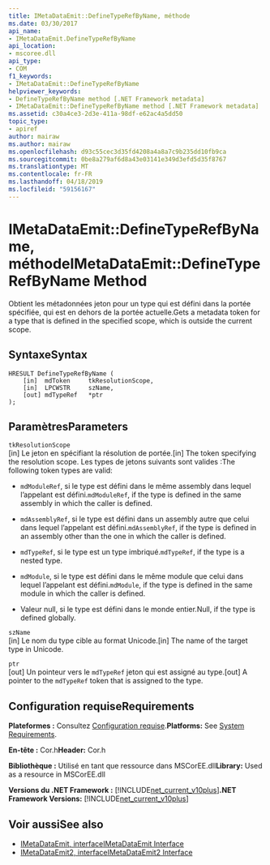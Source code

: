 ```yaml
---
title: IMetaDataEmit::DefineTypeRefByName, méthode
ms.date: 03/30/2017
api_name:
- IMetaDataEmit.DefineTypeRefByName
api_location:
- mscoree.dll
api_type:
- COM
f1_keywords:
- IMetaDataEmit::DefineTypeRefByName
helpviewer_keywords:
- DefineTypeRefByName method [.NET Framework metadata]
- IMetaDataEmit::DefineTypeRefByName method [.NET Framework metadata]
ms.assetid: c30a4ce3-2d3e-411a-98df-e62ac4a5dd50
topic_type:
- apiref
author: mairaw
ms.author: mairaw
ms.openlocfilehash: d93c55cec3d35fd4208a4a8a7c9b235dd10fb9ca
ms.sourcegitcommit: 0be8a279af6d8a43e03141e349d3efd5d35f8767
ms.translationtype: MT
ms.contentlocale: fr-FR
ms.lasthandoff: 04/18/2019
ms.locfileid: "59156167"
---
```

# <a name="imetadataemitdefinetyperefbyname-method"></a><span data-ttu-id="a77a1-102">IMetaDataEmit::DefineTypeRefByName, méthode</span><span class="sxs-lookup"><span data-stu-id="a77a1-102">IMetaDataEmit::DefineTypeRefByName Method</span></span>
<span data-ttu-id="a77a1-103">Obtient les métadonnées jeton pour un type qui est défini dans la portée spécifiée, qui est en dehors de la portée actuelle.</span><span class="sxs-lookup"><span data-stu-id="a77a1-103">Gets a metadata token for a type that is defined in the specified scope, which is outside the current scope.</span></span>  
  
## <a name="syntax"></a><span data-ttu-id="a77a1-104">Syntaxe</span><span class="sxs-lookup"><span data-stu-id="a77a1-104">Syntax</span></span>  
  
```  
HRESULT DefineTypeRefByName (   
    [in]  mdToken     tkResolutionScope,   
    [in]  LPCWSTR     szName,   
    [out] mdTypeRef   *ptr   
);  
```  
  
## <a name="parameters"></a><span data-ttu-id="a77a1-105">Paramètres</span><span class="sxs-lookup"><span data-stu-id="a77a1-105">Parameters</span></span>  
 `tkResolutionScope`  
 <span data-ttu-id="a77a1-106">[in] Le jeton en spécifiant la résolution de portée.</span><span class="sxs-lookup"><span data-stu-id="a77a1-106">[in] The token specifying the resolution scope.</span></span> <span data-ttu-id="a77a1-107">Les types de jetons suivants sont valides :</span><span class="sxs-lookup"><span data-stu-id="a77a1-107">The following token types are valid:</span></span>  
  
-   <span data-ttu-id="a77a1-108">`mdModuleRef`, si le type est défini dans le même assembly dans lequel l’appelant est défini.</span><span class="sxs-lookup"><span data-stu-id="a77a1-108">`mdModuleRef`, if the type is defined in the same assembly in which the caller is defined.</span></span>  
  
-   <span data-ttu-id="a77a1-109">`mdAssemblyRef`, si le type est défini dans un assembly autre que celui dans lequel l’appelant est défini.</span><span class="sxs-lookup"><span data-stu-id="a77a1-109">`mdAssemblyRef`, if the type is defined in an assembly other than the one in which the caller is defined.</span></span>  
  
-   <span data-ttu-id="a77a1-110">`mdTypeRef`, si le type est un type imbriqué.</span><span class="sxs-lookup"><span data-stu-id="a77a1-110">`mdTypeRef`, if the type is a nested type.</span></span>  
  
-   <span data-ttu-id="a77a1-111">`mdModule`, si le type est défini dans le même module que celui dans lequel l’appelant est défini.</span><span class="sxs-lookup"><span data-stu-id="a77a1-111">`mdModule`, if the type is defined in the same module in which the caller is defined.</span></span>  
  
-   <span data-ttu-id="a77a1-112">Valeur null, si le type est défini dans le monde entier.</span><span class="sxs-lookup"><span data-stu-id="a77a1-112">Null, if the type is defined globally.</span></span>  
  
 `szName`  
 <span data-ttu-id="a77a1-113">[in] Le nom du type cible au format Unicode.</span><span class="sxs-lookup"><span data-stu-id="a77a1-113">[in] The name of the target type in Unicode.</span></span>  
  
 `ptr`  
 <span data-ttu-id="a77a1-114">[out] Un pointeur vers le `mdTypeRef` jeton qui est assigné au type.</span><span class="sxs-lookup"><span data-stu-id="a77a1-114">[out] A pointer to the `mdTypeRef` token that is assigned to the type.</span></span>  
  
## <a name="requirements"></a><span data-ttu-id="a77a1-115">Configuration requise</span><span class="sxs-lookup"><span data-stu-id="a77a1-115">Requirements</span></span>  
 <span data-ttu-id="a77a1-116">**Plateformes :** Consultez [Configuration requise](../../../../docs/framework/get-started/system-requirements.md).</span><span class="sxs-lookup"><span data-stu-id="a77a1-116">**Platforms:** See [System Requirements](../../../../docs/framework/get-started/system-requirements.md).</span></span>  
  
 <span data-ttu-id="a77a1-117">**En-tête :** Cor.h</span><span class="sxs-lookup"><span data-stu-id="a77a1-117">**Header:** Cor.h</span></span>  
  
 <span data-ttu-id="a77a1-118">**Bibliothèque :** Utilisé en tant que ressource dans MSCorEE.dll</span><span class="sxs-lookup"><span data-stu-id="a77a1-118">**Library:** Used as a resource in MSCorEE.dll</span></span>  
  
 <span data-ttu-id="a77a1-119">**Versions du .NET Framework :** [!INCLUDE[net_current_v10plus](../../../../includes/net-current-v10plus-md.md)]</span><span class="sxs-lookup"><span data-stu-id="a77a1-119">**.NET Framework Versions:** [!INCLUDE[net_current_v10plus](../../../../includes/net-current-v10plus-md.md)]</span></span>  
  
## <a name="see-also"></a><span data-ttu-id="a77a1-120">Voir aussi</span><span class="sxs-lookup"><span data-stu-id="a77a1-120">See also</span></span>

- [<span data-ttu-id="a77a1-121">IMetaDataEmit, interface</span><span class="sxs-lookup"><span data-stu-id="a77a1-121">IMetaDataEmit Interface</span></span>](../../../../docs/framework/unmanaged-api/metadata/imetadataemit-interface.md)
- [<span data-ttu-id="a77a1-122">IMetaDataEmit2, interface</span><span class="sxs-lookup"><span data-stu-id="a77a1-122">IMetaDataEmit2 Interface</span></span>](../../../../docs/framework/unmanaged-api/metadata/imetadataemit2-interface.md)
